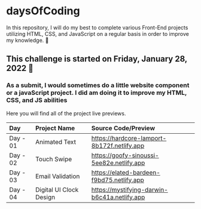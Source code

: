 # daysOfCoding

In this repository, I will do my best to complete various Front-End projects utilizing HTML, CSS, and JavaScript on a regular basis in order to improve my knowledge. 🚀

## This challenge is started on Friday, January 28, 2022 📅

### As a submit, I would sometimes do a little website component or a javaScript project. I did am doing it to improve my HTML, CSS, and JS abilities

Here you will find all of the project live previews.

 | Day     | Project Name    | Source Code/Preview |
| :---     | :-------------  | :------------------ |  
| Day - 01 | Animated Text   | https://hardcore-lamport-8b172f.netlify.app |
| Day - 02 | Touch Swipe     | https://goofy-sinoussi-5ee82e.netlify.app   |
| Day - 03 | Email Validation     | https://elated-bardeen-f9bd75.netlify.app   |
| Day - 04 | Digital UI Clock Design     | https://mystifying-darwin-b6c41a.netlify.app   |
